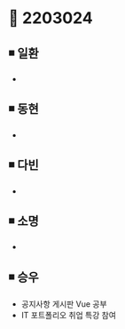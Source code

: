 # 📌 2203024

## ◾ 일환

- 



## ◾ 동현

- 



## ◾ 다빈

- 




## ◾ 소명

- 



## ◾ 승우

- 공지사항 게시판 Vue 공부
- IT 포트폴리오 취업 특강 참여
